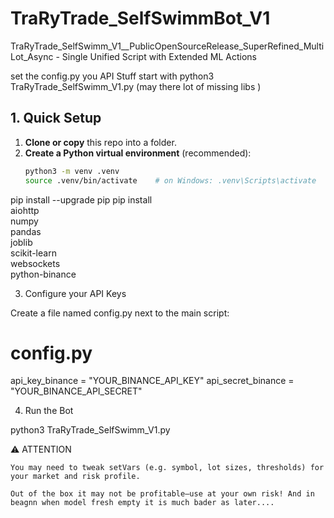 # TraRyTrade_SelfSwimmBot_V1

TraRyTrade_SelfSwimm_V1__PublicOpenSourceRelease_SuperRefined_MultiLot_Async - Single Unified Script with Extended ML Actions  


set the config.py you API Stuff 
start with python3 TraRyTrade_SelfSwimm_V1.py  (may there lot of missing libs )


## 1. Quick Setup

1. **Clone or copy** this repo into a folder.
2. **Create a Python virtual environment** (recommended):
   ```bash
   python3 -m venv .venv
   source .venv/bin/activate    # on Windows: .venv\Scripts\activate

pip install --upgrade pip
pip install \
  aiohttp \
  numpy \
  pandas \
  joblib \
  scikit-learn \
  websockets \
  python-binance
  
3. Configure your API Keys

Create a file named config.py next to the main script:

# config.py
api_key_binance    = "YOUR_BINANCE_API_KEY"
api_secret_binance = "YOUR_BINANCE_API_SECRET"


4. Run the Bot

python3 TraRyTrade_SelfSwimm_V1.py


⚠️ ATTENTION

    You may need to tweak setVars (e.g. symbol, lot sizes, thresholds) for your market and risk profile.

    Out of the box it may not be profitable—use at your own risk! And in beagnn when model fresh empty it is much bader as later....



